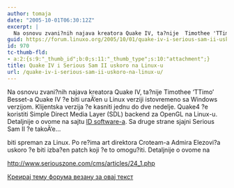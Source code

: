 ```yaml
---
author: tomaja
date: "2005-10-01T06:30:12Z"
excerpt: |
  Na osnovu zvani?nih najava kreatora Quake IV, ta?nije  Timothee 'TTimo' Besset-a Quake IV ?e biti uraÄ‘en u Linux verziji istovremeno sa Windows verzijom. Klijentska verzija ?e kasniti jednu do dve nedelje.  Quake4 ?e koristiti  Simple Direct Media Layer (SDL) backend za OpenGL na Linux-u. Detaljnije o ovome na sajtu <a href="http://www.idsoftware.com/">ID software-a</a>. Sa druge strane sjajni Serious Sam II ?e takoÄ‘e...
guid: https://forum.linuxo.org/2005/10/01/quake-iv-i-serious-sam-ii-uskoro-na-linux-u/
id: 970
tc-thumb-fld:
- a:2:{s:9:"_thumb_id";b:0;s:11:"_thumb_type";s:10:"attachment";}
title: Quake IV i Serious Sam II uskoro na Linux-u
url: /quake-iv-i-serious-sam-ii-uskoro-na-linux-u/
---
```

Na osnovu zvani?nih najava kreatora Quake IV, ta?nije Timothee &#8216;TTimo&#8217; Besset-a Quake IV ?e biti uraÄ‘en u Linux verziji istovremeno sa Windows verzijom. Klijentska verzija ?e kasniti jednu do dve nedelje. Quake4 ?e koristiti Simple Direct Media Layer (SDL) backend za OpenGL na Linux-u. Detaljnije o ovome na sajtu [ID software-a](http://www.idsoftware.com/). Sa druge strane sjajni Serious Sam II ?e takoÄ‘e&#8230;  
<!--break-->biti spreman za Linux. Po re?ima art direktora Croteam-a Admira Elezovi?a uskoro ?e biti izba?en patch koji ?e to omogu?iti. Detaljnije o ovome na 

<http://www.seriouszone.com/cms/articles/24_1.php>

[Креирај тему форума везану за овај текст](https://linuxo.org/nova-tema-na-forumu/?se_pid=970)